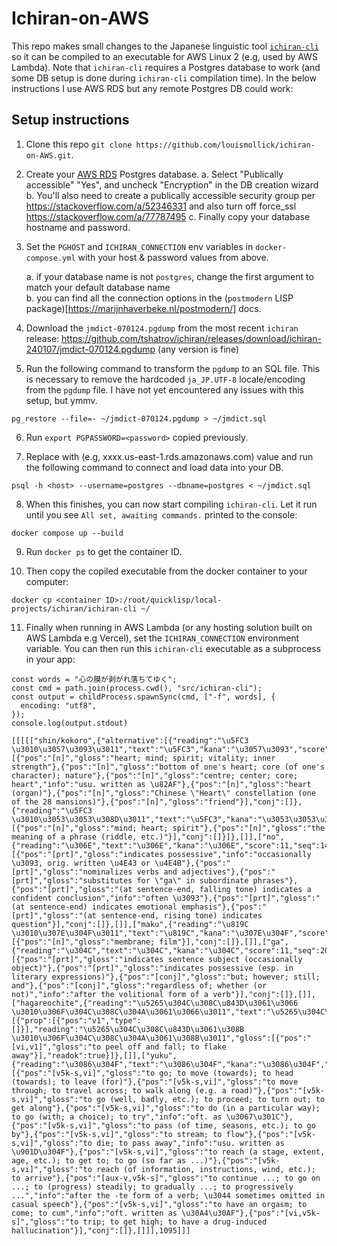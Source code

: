# Ichiran-on-AWS

This repo makes small changes to the Japanese linguistic tool [`ichiran-cli`](https://github.com/tshatrov/ichiran) so it can be compiled to an executable for AWS Linux 2 (e.g, used by AWS Lambda).
Note that `ichiran-cli` requires a Postgres database to work (and some DB setup is done during `ichiran-cli` compilation time).
In the below instructions I use AWS RDS but any remote Postgres DB could work:

## Setup instructions

1. Clone this repo `git clone https://github.com/louismollick/ichiran-on-AWS.git`.

2. Create your [AWS RDS](https://aws.amazon.com/rds/) Postgres database. 
    a. Select "Publically accessible" "Yes", and uncheck "Encryption" in the DB creation wizard
    b. You'll also need to create a publically accessible security group per https://stackoverflow.com/a/52346331 and also turn off force_ssl https://stackoverflow.com/a/77787495
    c. Finally copy your database hostname and password.

3. Set the `PGHOST` and `ICHIRAN_CONNECTION` env variables in `docker-compose.yml` with your host & password values from above.

   a. if your database name is not `postgres`, change the first argument to match your default database name  
   b. you can find all the connection options in the (`postmodern` LISP package)[https://marijnhaverbeke.nl/postmodern/] docs.

4. Download the `jmdict-070124.pgdump` from the most recent `ichiran` release: https://github.com/tshatrov/ichiran/releases/download/ichiran-240107/jmdict-070124.pgdump (any version is fine)

5. Run the following command to transform the `pgdump` to an SQL file. This is necessary to remove the hardcoded `ja_JP.UTF-8` locale/encoding from the `pgdump` file. I have not yet encountered any issues with this setup, but ymmv.

```
pg_restore --file=- ~/jmdict-070124.pgdump > ~/jmdict.sql
```

6. Run `export PGPASSWORD=<password>` copied previously.

7. Replace with <host> (e.g, xxxx.us-east-1.rds.amazonaws.com) value and run the following command to connect and load data into your DB.

```
psql -h <host> --username=postgres --dbname=postgres < ~/jmdict.sql
```

8. When this finishes, you can now start compiling `ichiran-cli`. Let it run until you see `All set, awaiting commands.` printed to the console:

```
docker compose up --build
```

9. Run `docker ps` to get the container ID.

10. Then copy the copiled executable from the docker container to your computer:

```
docker cp <container ID>:/root/quicklisp/local-projects/ichiran/ichiran-cli ~/
```

11. Finally when running in AWS Lambda (or any hosting solution built on AWS Lambda e.g Vercel), set the `ICHIRAN_CONNECTION` environment variable. You can then run this `ichiran-cli` executable as a subprocess in your app:

```
const words = "心の膜が剥がれ落ちてゆく";
const cmd = path.join(process.cwd(), "src/ichiran-cli");
const output = childProcess.spawnSync(cmd, ["-f", words], {
  encoding: "utf8",
});
console.log(output.stdout)
```

```
[[[[["shin/kokoro",{"alternative":[{"reading":"\u5FC3 \u3010\u3057\u3093\u3011","text":"\u5FC3","kana":"\u3057\u3093","score":16,"seq":1595125,"gloss":[{"pos":"[n]","gloss":"heart; mind; spirit; vitality; inner strength"},{"pos":"[n]","gloss":"bottom of one's heart; core (of one's character); nature"},{"pos":"[n]","gloss":"centre; center; core; heart","info":"usu. written as \u82AF"},{"pos":"[n]","gloss":"heart (organ)"},{"pos":"[n]","gloss":"Chinese \"Heart\" constellation (one of the 28 mansions)"},{"pos":"[n]","gloss":"friend"}],"conj":[]},{"reading":"\u5FC3 \u3010\u3053\u3053\u308D\u3011","text":"\u5FC3","kana":"\u3053\u3053\u308D","score":16,"seq":1360480,"gloss":[{"pos":"[n]","gloss":"mind; heart; spirit"},{"pos":"[n]","gloss":"the meaning of a phrase (riddle, etc.)"}],"conj":[]}]},[]],["no",{"reading":"\u306E","text":"\u306E","kana":"\u306E","score":11,"seq":1469800,"gloss":[{"pos":"[prt]","gloss":"indicates possessive","info":"occasionally \u3093, orig. written \u4E43 or \u4E4B"},{"pos":"[prt]","gloss":"nominalizes verbs and adjectives"},{"pos":"[prt]","gloss":"substitutes for \"ga\" in subordinate phrases"},{"pos":"[prt]","gloss":"(at sentence-end, falling tone) indicates a confident conclusion","info":"often \u3093"},{"pos":"[prt]","gloss":"(at sentence-end) indicates emotional emphasis"},{"pos":"[prt]","gloss":"(at sentence-end, rising tone) indicates question"}],"conj":[]},[]],["maku",{"reading":"\u819C \u3010\u307E\u304F\u3011","text":"\u819C","kana":"\u307E\u304F","score":16,"seq":1524850,"gloss":[{"pos":"[n]","gloss":"membrane; film"}],"conj":[]},[]],["ga",{"reading":"\u304C","text":"\u304C","kana":"\u304C","score":11,"seq":2028930,"gloss":[{"pos":"[prt]","gloss":"indicates sentence subject (occasionally object)"},{"pos":"[prt]","gloss":"indicates possessive (esp. in literary expressions)"},{"pos":"[conj]","gloss":"but; however; still; and"},{"pos":"[conj]","gloss":"regardless of; whether (or not)","info":"after the volitional form of a verb"}],"conj":[]},[]],["hagareochite",{"reading":"\u5265\u304C\u308C\u843D\u3061\u3066 \u3010\u306F\u304C\u308C\u304A\u3061\u3066\u3011","text":"\u5265\u304C\u308C\u843D\u3061\u3066","kana":"\u306F\u304C\u308C\u304A\u3061\u3066","score":1001,"seq":10097728,"conj":[{"prop":[{"pos":"v1","type":[]}],"reading":"\u5265\u304C\u308C\u843D\u3061\u308B \u3010\u306F\u304C\u308C\u304A\u3061\u308B\u3011","gloss":[{"pos":"[vi,v1]","gloss":"to peel off and fall; to flake away"}],"readok":true}]},[]],["yuku",{"reading":"\u3086\u304F","text":"\u3086\u304F","kana":"\u3086\u304F","score":12,"seq":1578850,"gloss":[{"pos":"[v5k-s,vi]","gloss":"to go; to move (towards); to head (towards); to leave (for)"},{"pos":"[v5k-s,vi]","gloss":"to move through; to travel across; to walk along (e.g. a road)"},{"pos":"[v5k-s,vi]","gloss":"to go (well, badly, etc.); to proceed; to turn out; to get along"},{"pos":"[v5k-s,vi]","gloss":"to do (in a particular way); to go (with; a choice); to try","info":"oft. as \u3067\u301C"},{"pos":"[v5k-s,vi]","gloss":"to pass (of time, seasons, etc.); to go by"},{"pos":"[v5k-s,vi]","gloss":"to stream; to flow"},{"pos":"[v5k-s,vi]","gloss":"to die; to pass away","info":"usu. written as \u901D\u304F"},{"pos":"[v5k-s,vi]","gloss":"to reach (a stage, extent, age, etc.); to get to; to go (so far as ...)"},{"pos":"[v5k-s,vi]","gloss":"to reach (of information, instructions, wind, etc.); to arrive"},{"pos":"[aux-v,v5k-s]","gloss":"to continue ...; to go on ...; to (progress) steadily; to gradually ...; to progressively ...","info":"after the -te form of a verb; \u3044 sometimes omitted in casual speech"},{"pos":"[v5k-s,vi]","gloss":"to have an orgasm; to come; to cum","info":"oft. written as \u30A4\u30AF"},{"pos":"[vi,v5k-s]","gloss":"to trip; to get high; to have a drug-induced hallucination"}],"conj":[]},[]]],1095]]]
```
